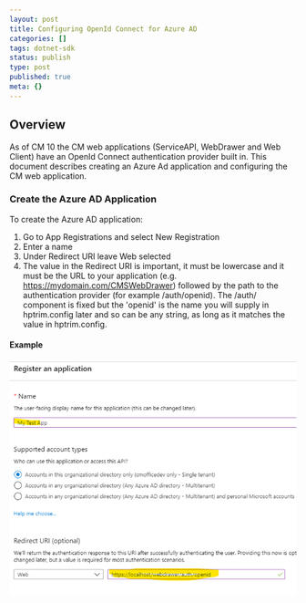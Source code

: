 ```yaml
---
layout: post
title: Configuring OpenId Connect for Azure AD
categories: []
tags: dotnet-sdk
status: publish
type: post
published: true
meta: {}
---
```


## Overview

As of CM 10 the CM web applications (ServiceAPI, WebDrawer and Web Client) have an OpenId Connect authentication provider built in. This document describes creating an Azure Ad application and configuring the CM web application.

### Create the Azure AD Application

To create the Azure AD application:

1.  Go to App Registrations and select New Registration
2.  Enter a name
3.  Under Redirect URI leave Web selected
4.  The value in the Redirect URI is important, it must be lowercase and it must be the URL to your application (e.g. https://mydomain.com/CMSWebDrawer) followed by the path to the authentication provider (for example /auth/openid). The /auth/ component is fixed but the 'openid' is the name you will supply in hptrim.config later and so can be any string, as long as it matches the value in hptrim.config.

#### Example

![](/images/azuread_app_1.png)
